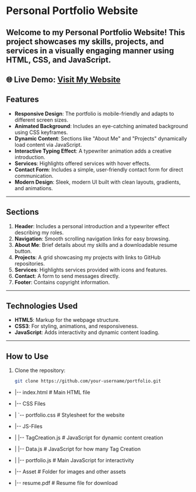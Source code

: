 # Personal Portfolio Website

Welcome to my **Personal Portfolio Website**! This project showcases my skills, projects, and services in a visually engaging manner using **HTML**, **CSS**, and **JavaScript**.
---
🌐 Live Demo: <a href="https://iftikhar-jafry.github.io/About/index.html">Visit My Website</a>
---

## Features
- **Responsive Design**: The portfolio is mobile-friendly and adapts to different screen sizes.
- **Animated Background**: Includes an eye-catching animated background using CSS keyframes.
- **Dynamic Content**: Sections like "About Me" and "Projects" dynamically load content via JavaScript.
- **Interactive Typing Effect**: A typewriter animation adds a creative introduction.
- **Services**: Highlights offered services with hover effects.
- **Contact Form**: Includes a simple, user-friendly contact form for direct communication.
- **Modern Design**: Sleek, modern UI built with clean layouts, gradients, and animations.

---

## Sections
1. **Header**: Includes a personal introduction and a typewriter effect describing my roles.
2. **Navigation**: Smooth scrolling navigation links for easy browsing.
3. **About Me**: Brief details about my skills and a downloadable resume button.
4. **Projects**: A grid showcasing my projects with links to GitHub repositories.
5. **Services**: Highlights services provided with icons and features.
6. **Contact**: A form to send messages directly.
7. **Footer**: Contains copyright information.

---

## Technologies Used
- **HTML5**: Markup for the webpage structure.
- **CSS3**: For styling, animations, and responsiveness.
- **JavaScript**: Adds interactivity and dynamic content loading.

---

## How to Use
1. Clone the repository:
   ```bash
   git clone https://github.com/your-username/portfolio.git

- |-- index.html            # Main HTML file
- |-- CSS Files
- |   `-- portfolio.css     # Stylesheet for the website
- |-- JS-Files
- |   |-- TagCreation.js    # JavaScript for dynamic content creation
- |   |-- Data.js           # JavaScript for how many Tag Creation
- |   |-- portfolio.js      # Main JavaScript for interactivity

- |-- Asset                 # Folder for images and other assets
- |-- resume.pdf            # Resume file for download
